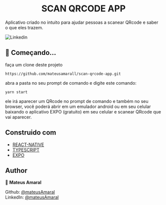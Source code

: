 <h1 align="center"> SCAN QRCODE APP </h1>

Aplicativo criado no intuito para ajudar pessoas a scanear QRcode e saber o que eles trazem.

<p>
  <img alt="Linkedin" src="https://img.shields.io/github/followers/mateusamarall?style=social" />
</p>

## 🎯 Começando...

faça um clone deste projeto

```
https://github.com/mateusamarall/scan-qrcode-app.git
```

abra a pasta no seu prompt de comando e digite este comando:

```
yarn start
```

<p>ele irá aparecer um QRcode no prompt de comando e também no seu browser, você poderá abrir em um emulador android ou em seu celular baixando o aplicativo EXPO 
(gratuito) em seu celular e scanear QRcode que vai aparecer.</p>


## Construido com

- [REACT-NATIVE](https://reactnative.dev/)
- [TYPESCRIPT](https://www.typescriptlang.org/)
- [EXPO](https://expo.io/)



## Author

👤 **Mateus Amaral**

Github: [@mateusAmaral](https://github.com/mateusamarall) <br/>
LinkedIn: [@mateusAmaral](https://www.linkedin.com/in/mateus-passos-amaral/)
